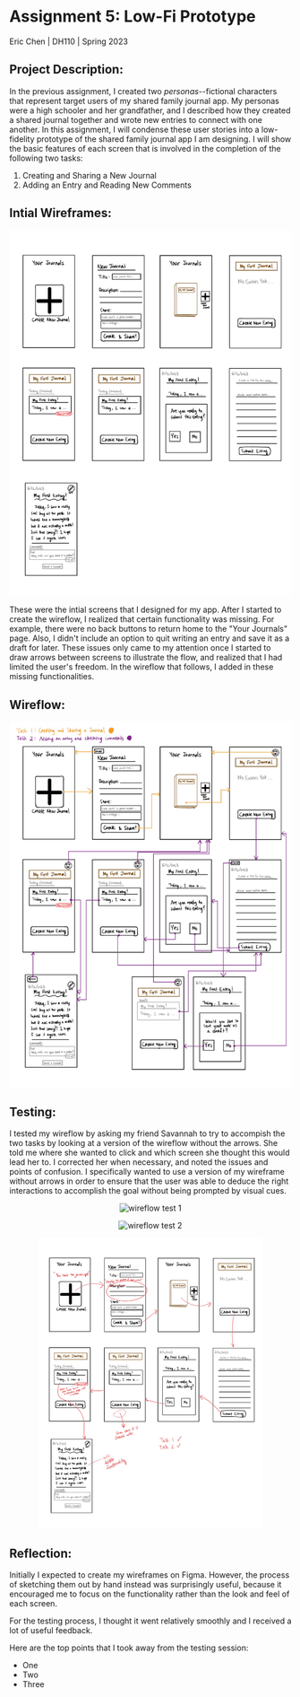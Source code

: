 # **Assignment 5: Low-Fi Prototype**
Eric Chen | DH110 | Spring 2023

## **Project Description:**
In the previous assignment, I created two *personas*--fictional characters that represent target users of my shared family journal app. My personas were a high schooler and her grandfather, and I described how they created a shared journal together and wrote new entries to connect with one another. In this assignment, I will condense these user stories into a low-fidelity prototype of the shared family journal app I am designing. I will show the basic features of each screen that is involved in the completion of the following two tasks:  

1. Creating and Sharing a New Journal
2. Adding an Entry and Reading New Comments

## **Intial Wireframes:**
<p align="center">
  <img src="../Images/wireframe.jpg" alt="initial wireframes"/>
</p>

These were the intial screens that I designed for my app. After I started to create the wireflow, I realized that certain functionality was missing. For example, there were no back buttons to return home to the "Your Journals" page. Also, I didn't include an option to quit writing an entry and save it as a draft for later. These issues only came to my attention once I started to draw arrows between screens to illustrate the flow, and realized that I had limited the user's freedom. In the wireflow that follows, I added in these missing functionalities.

## **Wireflow:**
<p align="center">
  <img src="../Images/wireflow.jpg" alt="wireflows"/>
</p>

## **Testing:**
I tested my wireflow by asking my friend Savannah to try to accompish the two tasks by looking at a version of the wireflow without the arrows. She told me where she wanted to click and which screen she thought this would lead her to. I corrected her when necessary, and noted the issues and points of confusion. I specifically wanted to use a version of my wireframe without arrows in order to ensure that the user was able to deduce the right interactions to accomplish the goal without being prompted by visual cues.

<p align="center">
  <img src="../Images/wireflow-test-1.png" alt="wireflow test 1" width="400px"/>
</p>

<p align="center">
  <img src="../Images/wireflow-test-2.png" alt="wireflow test 2" width="400px"/>
</p>

<p align="center">
  <img src="../Images/wireflow-test-3.jpg" alt="wireflow test 3" width="400px"/>
</p>

## **Reflection:**
Initially I expected to create my wireframes on Figma. However, the process of sketching them out by hand instead was surprisingly useful, because it encouraged me to focus on the functionality rather than the look and feel of each screen.  

For the testing process, I thought it went relatively smoothly and I received a lot of useful feedback.  

Here are the top points that I took away from the testing session:
- One
- Two
- Three

